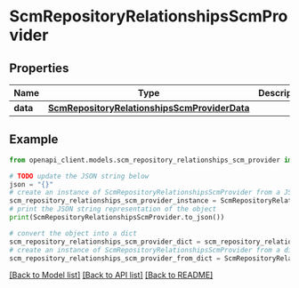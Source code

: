 # ScmRepositoryRelationshipsScmProvider


## Properties

Name | Type | Description | Notes
------------ | ------------- | ------------- | -------------
**data** | [**ScmRepositoryRelationshipsScmProviderData**](ScmRepositoryRelationshipsScmProviderData.md) |  | [optional] 

## Example

```python
from openapi_client.models.scm_repository_relationships_scm_provider import ScmRepositoryRelationshipsScmProvider

# TODO update the JSON string below
json = "{}"
# create an instance of ScmRepositoryRelationshipsScmProvider from a JSON string
scm_repository_relationships_scm_provider_instance = ScmRepositoryRelationshipsScmProvider.from_json(json)
# print the JSON string representation of the object
print(ScmRepositoryRelationshipsScmProvider.to_json())

# convert the object into a dict
scm_repository_relationships_scm_provider_dict = scm_repository_relationships_scm_provider_instance.to_dict()
# create an instance of ScmRepositoryRelationshipsScmProvider from a dict
scm_repository_relationships_scm_provider_from_dict = ScmRepositoryRelationshipsScmProvider.from_dict(scm_repository_relationships_scm_provider_dict)
```
[[Back to Model list]](../README.md#documentation-for-models) [[Back to API list]](../README.md#documentation-for-api-endpoints) [[Back to README]](../README.md)


